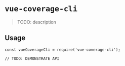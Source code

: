 # `vue-coverage-cli`

> TODO: description

## Usage

```
const vueCoverageCli = require('vue-coverage-cli');

// TODO: DEMONSTRATE API
```
